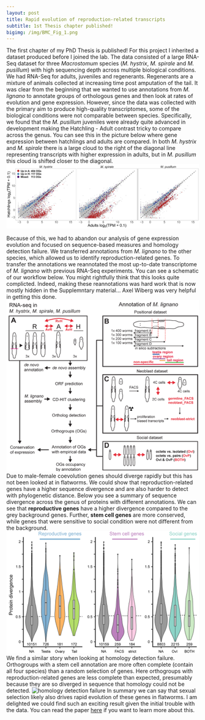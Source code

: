 ```yaml
---
layout: post
title: Rapid evolution of reproduction-related transcripts
subtitle: 1st Thesis chapter published!
bigimg: /img/BMC_Fig_1.png
---
```


The first chapter of my PhD Thesis is published! For this project I inherited a dataset produced before I joined the lab. 
The data consisted of a large RNA-Seq dataset for three *Macrostomum* species (*M. hystrix*, *M. spirale* and *M. pusillum*) with high sequencing depth across multiple biological conditions. We had RNA-Seq for adults, juveniles and regenerants. Regenerants are a mixture of animals collected at increasing time post amputation of the tail. It was clear from the beginning that we wanted to use annotations from *M. lignano* to annotate groups of orthologous genes and then look at rates of evolution and gene expression.
However, since the data was collected with the primary aim to produce high-quality transcriptomes, some of the biological conditions were not comparable between species. Specifically, we found that the *M. pusillum* juveniles were already quite advanced in development making the Hatchling - Adult contrast tricky to compare across the genus. You can see this in the picture below where gene expression between hatchlings and adults are compared. In both *M. hystrix* and *M. spirale* there is a large cloud to the right of the diagonal line representing transcripts with higher expression in adults, but in *M. pusillum* this cloud is shifted closer to the diagonal. 
![DE Hatchling vs Adults](/img/BMC_Fig_3_crop.png)

Because of this, we had to abandon our analysis of gene expression evolution and focused on sequence-based measures and homology detection failure. We transferred annotations from *M. lignano* to the other species, which allowed us to identify reproduction-related genes. To transfer the annotations we reannotated the most up-to-date transcriptome of *M. lignano* with previous RNA-Seq experiments. You can see a schematic of our workflow below. You might rightfully think that this looks quite complicted. Indeed, making these reannotations was hard work that is now mostly hidden in the Supplemntary material... Axel Wiberg was very helpful in getting this done. 
![workflow](/img/BMC_Fig_2.png)
Due to male-female coevolution genes should diverge rapidly but this has not been looked at in flatworms. We could show that reproduction-related genes have a higher sequence divergence and are also harder to detect with phylogenetic distance. Below you see a summary of sequence divergence across the genus of proteins with different annotations. We can see that **reproductive genes** have a higher divergence compared to the grey background genes. Further, **stem cell genes** are more conserved, while genes that were sensitive to social condition were not different from the background.
![protein divergence](/img/BMC_Fig_5.png)
We find a similar story when looking at homology detection failure. Orthogroups with a stem cell annotation are more often complete (contain all four species) than a random selection of genes. Here orthogroups with reproduction-related genes are less complete than expected, presumably because they are so diverged in sequence that homology could not be detected.
![homology detection failure](/img/BMC_Fig_6.png)
In summary we can say that sexual selection likely also drives rapid evolution of these genes in flatworms. I am delighted we could find such an exciting result given the initial trouble with the data. You can read the paper [here](https://rdcu.be/b5tcA) if you want to learn more about this.




